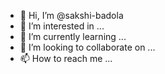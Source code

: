 - 👋 Hi, I’m @sakshi-badola
- 👀 I’m interested in ...
- 🌱 I’m currently learning ...
- 💞️ I’m looking to collaborate on ...
- 📫 How to reach me ...

<!---
sakshi-badola/sakshi-badola is a ✨ special ✨ repository because its `README.md` (this file) appears on your GitHub profile.
You can click the Preview link to take a look at your changes.
--->
